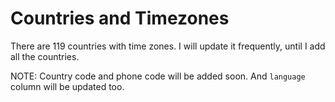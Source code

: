 # Countries and Timezones

There are 119 countries with time zones.  I will update it frequently, until I add all the countries.

NOTE: Country code and phone code will be added soon. And `language` column will be updated too.
